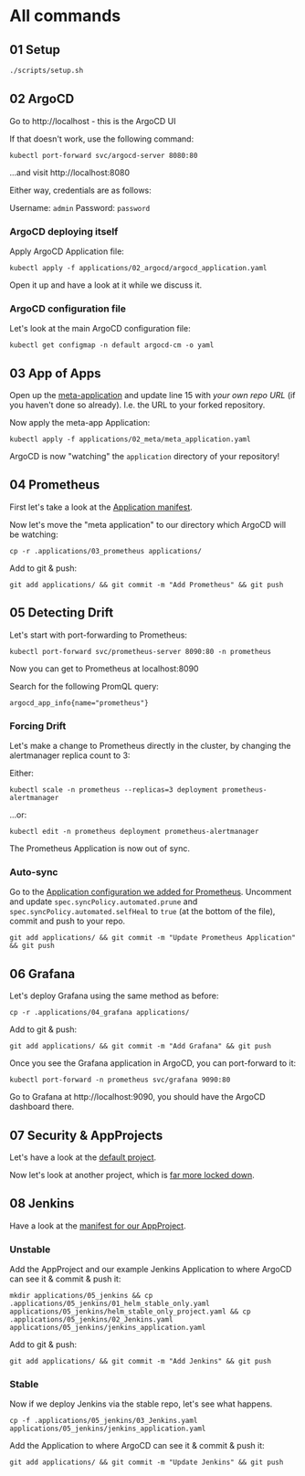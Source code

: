 # All commands

## 01 Setup

```bash
./scripts/setup.sh
```

## 02 ArgoCD

Go to http://localhost - this is the ArgoCD UI

If that doesn't work, use the following command:

`kubectl port-forward svc/argocd-server 8080:80`

...and visit http://localhost:8080

Either way, credentials are as follows:

Username: `admin`
Password: `password`

### ArgoCD deploying itself

Apply ArgoCD Application file:

`kubectl apply -f applications/02_argocd/argocd_application.yaml`

Open it up and have a look at it while we discuss it.

### ArgoCD configuration file

Let's look at the main ArgoCD configuration file:

`kubectl get configmap -n default argocd-cm -o yaml`

## 03 App of Apps

Open up the [meta-application](../applications/02_meta/meta_application.yaml) and update line 15 with _your own repo URL_ (if you haven't done so already). I.e. the URL to your forked repository.

Now apply the meta-app Application:

`kubectl apply -f applications/02_meta/meta_application.yaml`

ArgoCD is now "watching" the `application` directory of your repository!

## 04 Prometheus

First let's take a look at the [Application manifest](../.applications/03_prometheus/prometheus_application.yaml).

Now let's move the "meta application" to our directory which ArgoCD will be watching:

`cp -r .applications/03_prometheus applications/`

Add to git & push:

`git add applications/ && git commit -m "Add Prometheus" && git push`

## 05 Detecting Drift

Let's start with port-forwarding to Prometheus:

`kubectl port-forward svc/prometheus-server 8090:80 -n prometheus`

Now you can get to Prometheus at localhost:8090

Search for the following PromQL query:

`argocd_app_info{name="prometheus"}`

### Forcing Drift

Let's make a change to Prometheus directly in the cluster, by changing the alertmanager replica count to 3:

Either:

`kubectl scale -n prometheus --replicas=3 deployment prometheus-alertmanager`

...or:

`kubectl edit -n prometheus deployment prometheus-alertmanager`

The Prometheus Application is now out of sync.

### Auto-sync

Go to the [Application configuration we added for Prometheus](../.applications/03_prometheus/prometheus_application.yaml). Uncomment and update `spec.syncPolicy.automated.prune` and `spec.syncPolicy.automated.selfHeal` to `true` (at the bottom of the file), commit and push to your repo.

`git add applications/ && git commit -m "Update Prometheus Application" && git push`

## 06 Grafana

Let's deploy Grafana using the same method as before:

`cp -r .applications/04_grafana applications/`

Add to git & push:

`git add applications/ && git commit -m "Add Grafana" && git push`

Once you see the Grafana application in ArgoCD, you can port-forward to it:

`kubectl port-forward -n prometheus svc/grafana 9090:80`

Go to Grafana at http://localhost:9090, you should have the ArgoCD dashboard there.

## 07 Security & AppProjects

Let's have a look at the [default project](./Exploring_AppProjects/default_appproject.yaml).

Now let's look at another project, which is [far more locked down](./Exploring_AppProjects/example_appproject.yaml).

## 08 Jenkins

Have a look at the [manifest for our AppProject](../.applications/05_jenkins/01_helm_stable_only.yaml).

### Unstable

Add the AppProject and our example Jenkins Application to where ArgoCD can see it & commit & push it:

`mkdir applications/05_jenkins && cp .applications/05_jenkins/01_helm_stable_only.yaml applications/05_jenkins/helm_stable_only_project.yaml && cp .applications/05_jenkins/02_Jenkins.yaml applications/05_jenkins/jenkins_application.yaml`

Add to git & push:

`git add applications/ && git commit -m "Add Jenkins" && git push`

### Stable

Now if we deploy Jenkins via the stable repo, let's see what happens.

`cp -f .applications/05_jenkins/03_Jenkins.yaml applications/05_jenkins/jenkins_application.yaml`

Add the Application to where ArgoCD can see it & commit & push it:

`git add applications/ && git commit -m "Update Jenkins" && git push`
